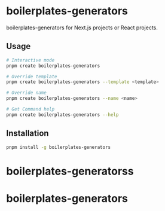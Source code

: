 # boilerplates-generators

boilerplates-generators for Next.js projects or React projects.

## Usage

```bash
# Interactive mode
pnpm create boilerplates-generators

# Override template
pnpm create boilerplates-generators --template <template>

# Override name
pnpm create boilerplates-generators --name <name>

# Get Command help
pnpm create boilerplates-generators --help
```

## Installation

```bash
pnpm install -g boilerplates-generators
```
# boilerplates-generatorss
# boilerplates-generators
